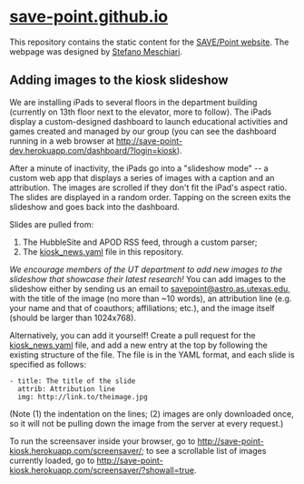 # [save-point.github.io](http://save-point.io)
This repository contains the static content for the [SAVE/Point website](http://save-point.io). The webpage was designed by [Stefano Meschiari](http://www.github.com/stefano-meschiari).

## Adding images to the kiosk slideshow
We are installing iPads to several floors in the department building (currently on 13th floor next to the elevator, more to follow). 
The iPads display a custom-designed dashboard to launch educational activities and games created and managed by our group
(you can see the dashboard running in a web browser at http://save-point-dev.herokuapp.com/dashboard/?login=kiosk). 

After a minute of inactivity, the iPads go into a "slideshow mode" -- a custom web app that displays a series of images
with a caption and an attribution. The images are scrolled if they don't fit the iPad's aspect ratio. The slides are
displayed in a random order. Tapping on the screen exits the slideshow and goes back into the dashboard.

Slides are pulled from:
  1. The HubbleSite and APOD RSS feed, through a custom parser;
  2. The [kiosk_news.yaml](kiosk_news.yaml) file in this repository.
  
*We encourage members of the UT department to add new images to the slideshow that showcase their latest research!* You can add
images to the slideshow either by sending us an email to savepoint@astro.as.utexas.edu, with the title of the image (no more than ~10 words), an attribution
line (e.g. your name and that of coauthors; affiliations; etc.), and the image itself (should be larger than 1024x768). 

Alternatively, you can add it yourself! Create a pull request for the [kiosk_news.yaml](kiosk_news.yaml) file, and add a new
entry at the top by following the existing structure of the file. The file is in the YAML format, and each slide is specified as follows:
```
- title: The title of the slide
  attrib: Attribution line
  img: http://link.to/theimage.jpg
```

(Note (1) the indentation on the lines; (2) images are only downloaded once, so it will not be pulling down the image from the server at every request.)

To run the screensaver inside your browser, go to http://save-point-kiosk.herokuapp.com/screensaver/; to see a scrollable list of images currently loaded, go to http://save-point-kiosk.herokuapp.com/screensaver/?showall=true.
